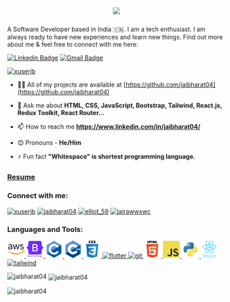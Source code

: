 <h1 align="center">
  <a href="https://git.io/typing-svg">
    <img src="https://readme-typing-svg.herokuapp.com/?lines=Hello,+There!+👋;This+is+JAI+BHARAT...;Nice+to+meet+you!&center=true&size=30">
  </a>
</h1>
A Software Developer based in India 🇮🇳. I am a tech enthusiast. I am always ready to have new experiences and learn new things. Find out more about me & feel free to connect with me here:

[![Linkedin Badge](https://img.shields.io/badge/-LinkedIn-blue?style=flat-square&logo=Linkedin&logoColor=white&link=https://www.linkedin.com/in/jaibharat04/)](https://www.linkedin.com/in/jaibharat04/)
[![Gmail Badge](https://img.shields.io/badge/-jai.rawat.jb@gmail.com-c14438?style=flat-square&logo=Gmail&logoColor=white&link=mailto:jai.rawat.jb@gmail.com)](mailto:jai.rawat.jb@gmail.com)
<p align="left"> <a href="https://twitter.com/xuserjb" target="blank"><img src="https://img.shields.io/twitter/follow/xuserjb?logo=twitter&style=for-the-badge" alt="xuserjb" /></a> </p>

- 👨‍💻 All of my projects are available at [https://github.com/jaibharat04](https://github.com/jaibharat04)

- 💬 Ask me about **HTML, CSS, JavaScript, Bootstrap, Tailwind, React.js, Redux Toolkit, React Router...**

- 📫 How to reach me **https://www.linkedin.com/in/jaibharat04/**
  
- 😊 Pronouns - **He/Him**

- ⚡ Fun fact **"Whitespace" is shortest programming language.**

### [Resume](https://drive.google.com/file/d/1DbwWYhIhPhJS8-ArBsDeQV_eRUdyscVA/view?usp=sharing)

<h3 align="left">Connect with me:</h3>
<p align="left">
<a href="https://twitter.com/xuserjb" target="blank"><img align="center" src="https://raw.githubusercontent.com/rahuldkjain/github-profile-readme-generator/master/src/images/icons/Social/twitter.svg" alt="xuserjb" height="30" width="40" /></a>
<a href="https://linkedin.com/in/jaibharat04" target="blank"><img align="center" src="https://raw.githubusercontent.com/rahuldkjain/github-profile-readme-generator/master/src/images/icons/Social/linked-in-alt.svg" alt="jaibharat04" height="30" width="40" /></a>
<a href="https://www.leetcode.com/elliot_59" target="blank"><img align="center" src="https://raw.githubusercontent.com/rahuldkjain/github-profile-readme-generator/master/src/images/icons/Social/leet-code.svg" alt="elliot_59" height="30" width="40" /></a>
<a href="https://auth.geeksforgeeks.org/user/jairawwxwc" target="blank"><img align="center" src="https://raw.githubusercontent.com/rahuldkjain/github-profile-readme-generator/master/src/images/icons/Social/geeks-for-geeks.svg" alt="jairawwxwc" height="30" width="40" /></a>
</p>

<h3 align="left">Languages and Tools:</h3>
<p align="left"> <a href="https://aws.amazon.com" target="_blank" rel="noreferrer"> <img src="https://raw.githubusercontent.com/devicons/devicon/master/icons/amazonwebservices/amazonwebservices-original-wordmark.svg" alt="aws" width="40" height="40"/> </a> <a href="https://getbootstrap.com" target="_blank" rel="noreferrer"> <img src="https://raw.githubusercontent.com/devicons/devicon/master/icons/bootstrap/bootstrap-plain-wordmark.svg" alt="bootstrap" width="40" height="40"/> </a> <a href="https://www.cprogramming.com/" target="_blank" rel="noreferrer"> <img src="https://raw.githubusercontent.com/devicons/devicon/master/icons/c/c-original.svg" alt="c" width="40" height="40"/> </a> <a href="https://www.w3schools.com/cpp/" target="_blank" rel="noreferrer"> <img src="https://raw.githubusercontent.com/devicons/devicon/master/icons/cplusplus/cplusplus-original.svg" alt="cplusplus" width="40" height="40"/> </a> <a href="https://www.w3schools.com/css/" target="_blank" rel="noreferrer"> <img src="https://raw.githubusercontent.com/devicons/devicon/master/icons/css3/css3-original-wordmark.svg" alt="css3" width="40" height="40"/> </a> <a href="https://flutter.dev" target="_blank" rel="noreferrer"> <img src="https://www.vectorlogo.zone/logos/flutterio/flutterio-icon.svg" alt="flutter" width="40" height="40"/> </a> <a href="https://git-scm.com/" target="_blank" rel="noreferrer"> <img src="https://www.vectorlogo.zone/logos/git-scm/git-scm-icon.svg" alt="git" width="40" height="40"/> </a> <a href="https://www.w3.org/html/" target="_blank" rel="noreferrer"> <img src="https://raw.githubusercontent.com/devicons/devicon/master/icons/html5/html5-original-wordmark.svg" alt="html5" width="40" height="40"/> </a> <a href="https://developer.mozilla.org/en-US/docs/Web/JavaScript" target="_blank" rel="noreferrer"> <img src="https://raw.githubusercontent.com/devicons/devicon/master/icons/javascript/javascript-original.svg" alt="javascript" width="40" height="40"/> </a> <a href="https://www.python.org" target="_blank" rel="noreferrer"> <img src="https://raw.githubusercontent.com/devicons/devicon/master/icons/python/python-original.svg" alt="python" width="40" height="40"/> </a> <a href="https://reactjs.org/" target="_blank" rel="noreferrer"> <img src="https://raw.githubusercontent.com/devicons/devicon/master/icons/react/react-original-wordmark.svg" alt="react" width="40" height="40"/> </a> <a href="https://tailwindcss.com/" target="_blank" rel="noreferrer"> <img src="https://www.vectorlogo.zone/logos/tailwindcss/tailwindcss-icon.svg" alt="tailwind" width="40" height="40"/> </a> </p>

<p><img align="left" src="https://github-readme-stats.vercel.app/api/top-langs?username=jaibharat04&show_icons=true&locale=en&layout=compact" alt="jaibharat04" /></p>

<p>&nbsp;<img align="center" src="https://github-readme-stats.vercel.app/api?username=jaibharat04&show_icons=true&locale=en" alt="jaibharat04" /></p>

<p><img align="center" src="https://github-readme-streak-stats.herokuapp.com/?user=jaibharat04&" alt="jaibharat04" /></p>
